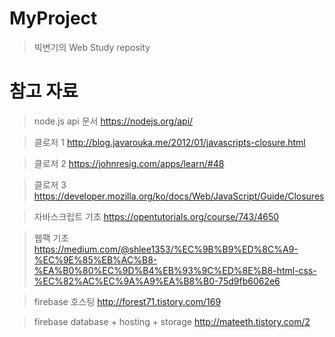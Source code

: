 # MyProject



> 빅변기의 Web Study reposity


# 참고 자료
>node.js api 문서 https://nodejs.org/api/

>클로저 1 http://blog.javarouka.me/2012/01/javascripts-closure.html

>클로저 2 https://johnresig.com/apps/learn/#48

>클로저 3 https://developer.mozilla.org/ko/docs/Web/JavaScript/Guide/Closures

>자바스크립트 기초 https://opentutorials.org/course/743/4650

>웹팩 기초 https://medium.com/@shlee1353/%EC%9B%B9%ED%8C%A9-%EC%9E%85%EB%AC%B8-%EA%B0%80%EC%9D%B4%EB%93%9C%ED%8E%B8-html-css-%EC%82%AC%EC%9A%A9%EA%B8%B0-75d9fb6062e6

>firebase 호스팅 http://forest71.tistory.com/169

>firebase database + hosting + storage http://mateeth.tistory.com/2
